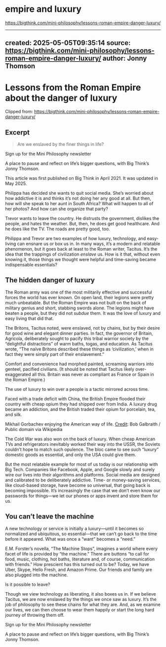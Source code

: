 # empire and luxury
https://bigthink.com/mini-philosophy/lessons-roman-empire-danger-luxury/


---
created: 2025-05-05T09:35:14
source: https://bigthink.com/mini-philosophy/lessons-roman-empire-danger-luxury/
author: Jonny Thomson
---

# Lessons from the Roman Empire about the danger of luxury

Clipped from: https://bigthink.com/mini-philosophy/lessons-roman-empire-danger-luxury/

## Excerpt

> Are we enslaved by the finer things in life?

Sign up for the Mini Philosophy newsletter

A place to pause and reflect on life’s bigger questions, with Big Think’s Jonny Thomson.

This article was first published on Big Think in April 2021. It was updated in May 2025.

Philippa has decided she wants to quit social media. She’s worried about how addictive it is and thinks it’s not doing her any good at all. But then, how will she speak to her aunt in South Africa? What will happen to all of her photos? And how can she organize that party?

Trevor wants to leave the country. He distrusts the government, dislikes the people, and hates the weather. But, then, he does get good healthcare. And he does like the TV. The roads are pretty good, too.

Philippa and Trevor are two examples of how luxury, technology, and easy-living can ensnare us or box us in. In many ways, it’s a modern and relatable phenomenon, but it goes back at least to the Roman writer, Tacitus. It’s the idea that the trappings of civilization _enslave_ us. How is it that, without even knowing it, those things we thought were helpful and time-saving became indispensable essentials?

## The hidden danger of luxury

The Roman army was one of the most militarily effective and successful forces the world has ever known. On open land, their legions were pretty much unbeatable. But the Roman Empire was not built on the back of military genius and short, stabbing swords alone. The legions might have beaten a people, but they did not _subdue_ them. It was the love of luxury and easy living that did that.

The Britons, Tacitus noted, were enslaved, not by chains, but by their desire for good wine and elegant dinner parties. In fact, the governor of Britain, Agricola, deliberately sought to pacify this tribal warrior society by the “delightful distractions” of warm baths, togas, and education. As Tacitus wrote, “The naïve Britons described these things as ‘civilization,’ when in fact they were simply part of their enslavement.”

Comfort and convenience had morphed painted, screaming warriors into genteel, pacified civilians. (It should be noted that Tacitus likely over-exaggerated all this. Britain was never as compliant as France or Spain in the Roman Empire.)

The use of luxury to win over a people is a tactic mirrored across time.

Faced with a trade deficit with China, the British Empire flooded their country with cheap opium they had shipped over from India. A luxury drug became an addiction, and the British traded their opium for porcelain, tea, and silk.

Mikhail Gorbachev enjoying the American way of life. [Credit](https://en.wikipedia.org/wiki/Mikhail_Gorbachev#/media/File:Reagan_and_Gorbachev_in_western_hats_1992.jpg): Bob Galbraith / Public domain via Wikipedia

The Cold War was also won on the back of luxury. When cheap American TVs and refrigerators inevitably worked their way into the USSR, the Soviets couldn’t hope to match such opulence. The bloc came to see such “luxury” domestic goods as essential, and only the USA could give them.

But the most relatable example for most of us today is our relationship with Big Tech. Companies like Facebook, Apple, and Google slowly and surely wire our lives into their algorithms and platforms. Social media are designed and calibrated to be deliberately addictive. Time- or money-saving services, like cloud-based storage, have become so universal, that going back is becoming impossible. It’s increasingly the case that we don’t even know our passwords for things—we let our phones or apps invent and store them for us.

## You can’t leave the machine

A new technology or service is initially a luxury—until it becomes so normalized and ubiquitous, so essential—that we can’t go back to the time before it appeared. What was once a “want” becomes a “need.”

E.M. Forster’s novella, “The Machine Stops”, imagines a world where every facet of life is provided by “the machine.” There are buttons “to call for food, music, clothing, hot baths, literature and, of course, communication with friends.” How prescient has this turned out to be? Today, we have Uber, Skype, Hello Fresh, and Amazon Prime. Our friends and family are also plugged into the machine.

Is it possible to leave?

Though we view technology as liberating, it also boxes us in. If we believe Tacitus, we are now enslaved by the things we once saw as luxury. It’s the job of philosophy to see these chains for what they are. And, as we examine our lives, we can then choose to wear them happily or start the long hard journey of throwing them off.

Sign up for the Mini Philosophy newsletter

A place to pause and reflect on life’s bigger questions, with Big Think’s Jonny Thomson.